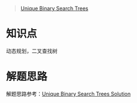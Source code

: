 > [Unique Binary Search Trees](https://leetcode.com/problems/unique-binary-search-trees/description/)

# 知识点
动态规划，二叉查找树

# 解题思路
解题思路参考：[Unique Binary Search Trees Solution](https://leetcode.com/problems/unique-binary-search-trees/solution/#)